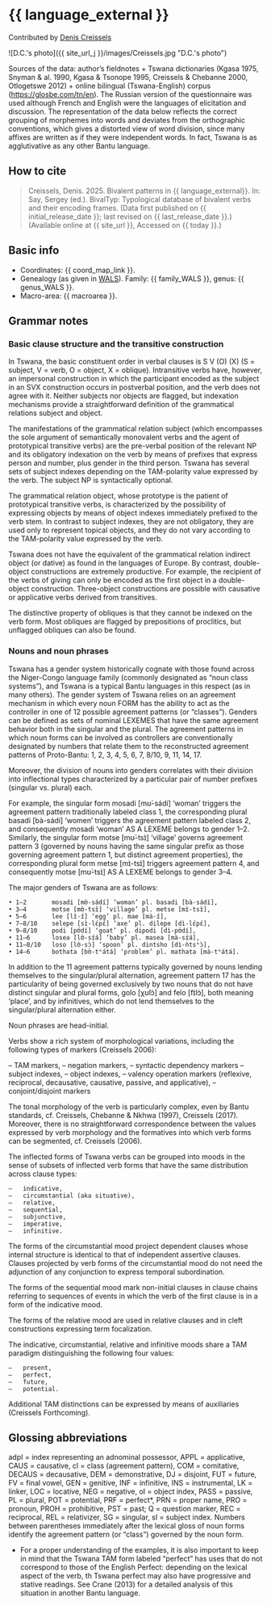 # {{ language_external }}
Contributed by [Denis Creissels](http://www.deniscreissels.fr/)

![D.C.'s photo]({{ site_url_j }}/images/Creissels.jpg "D.C.'s photo")

Sources of the data: author’s fieldnotes + Tswana dictionaries (Kgasa 1975, Snyman & al. 1990, Kgasa & Tsonope 1995, Creissels & Chebanne 2000, Otlogetswe 2012) + online bilingual (Tswana-English) corpus (https://glosbe.com/tn/en). The Russian version of the questionnaire was used although French and English were the languages of elicitation and discussion. The representation of the data below reflects the correct grouping of morphemes into words and deviates from the orthographic conventions,  which gives a distorted view of word division, since many affixes are written as if they were independent words. In fact, Tswana is as agglutivative as any other Bantu language. 

## How to cite
> Creissels, Denis. 2025. Bivalent patterns in {{ language_external}}. 
> In: Say, Sergey (ed.). BivalTyp: Typological database of bivalent verbs and their encoding frames. 
> (Data first published on {{ initial_release_date }}; 
> last revised on {{ last_release_date }}.) (Available online at {{ site_url }}, 
> Accessed on {{ today }}.)

## Basic info
- Coordinates: {{ coord_map_link }}.
- Genealogy (as given in [WALS](https://wals.info/)). Family: {{ family_WALS }}, genus: {{ genus_WALS }}.
- Macro-area: {{ macroarea }}.

## Grammar notes

### Basic clause structure and the transitive construction

In Tswana, the basic constituent order in verbal clauses is S V (O) (X) (S = subject, V = verb, O = object, X = oblique). Intransitive verbs have, however, an impersonal construction in which the participant encoded as the subject in an SVX construction occurs in postverbal position, and the verb does not agree with it. Neither subjects nor objects are flagged, but indexation mechanisms provide a straightforward definition of the grammatical relations subject and object.

The manifestations of the grammatical relation subject (which encompasses the sole argument of semantically monovalent verbs and the agent of prototypical transitive verbs) are the pre-verbal position of the relevant NP and its obligatory indexation on the verb by means of prefixes that express person and number, plus gender in the third person. Tswana has several sets of subject indexes depending on the TAM-polarity value expressed by the verb. The subject NP is syntactically optional.

The grammatical relation object, whose prototype is the patient of prototypical transitive verbs, is characterized by the possibility of expressing objects by means of object indexes immediately prefixed to the verb stem. In contrast to subject indexes, they are not obligatory, they are used only to represent topical objects, and they do not vary according to the TAM-polarity value expressed by the verb.

Tswana does not have the equivalent of the grammatical relation indirect object (or dative) as found in the languages of Europe. By contrast, double-object constructions are extremely productive. For example, the recipient of the verbs of giving can only be encoded as the first object in a double-object construction. Three-object constructions are possible with causative or applicative verbs derived from transitives.

The distinctive property of obliques is that they cannot be indexed on the verb form. Most obliques are flagged by prepositions of proclitics, but unflagged obliques can also be found.

### Nouns and noun phrases

Tswana has a gender system historically cognate with those found across the Niger-Congo language family (commonly designated as “noun class systems”), and Tswana is a typical Bantu languages in this respect (as in many others). The gender system of Tswana relies on an agreement mechanism in which every noun FORM has the ability to act as the controller in one of 12 possible agreement patterns (or “classes”). Genders can be defined as sets of nominal LEXEMES that have the same agreement behavior both in the singular and the plural. The agreement patterns in which noun forms can be involved as controllers are conventionally designated by numbers that relate them to the reconstructed agreement patterns of Proto-Bantu: 1, 2, 3, 4, 5, 6, 7, 8/10, 9, 11, 14, 17.

Moreover, the division of nouns into genders correlates with their division into inflectional types characterized by a particular pair of number prefixes (singular vs. plural) each.

For example, the singular form mosadi [mʊ̀-sádí] ‘woman’ triggers the agreement pattern traditionally labeled class 1, the corresponding plural basadi [bà-sádí] ‘women’ triggers the agreement pattern labeled class 2, and consequently mosadi ‘woman’ AS A LEXEME belongs to gender 1–2. Similarly, the singular form motse [mʊ̀-tsɪ̀] ‘village’ governs agreement pattern 3 (governed by nouns having the same singular prefix as those governing agreement pattern 1, but distinct agreement properties), the corresponding plural form metse [mɪ̀-tsɪ̀] triggers agreement pattern 4, and consequently motse [mʊ̀-tsɪ̀] AS A LEXEME belongs to gender 3–4.

The major genders of Tswana are as follows:
	
	• 1–2 		mosadi [mʊ̀-sádí] ‘woman’ pl. basadi [bà-sádí], 
	• 3–4 		motse [mʊ̀-tsɪ̀] ‘village’ pl. metse [mɪ̀-tsɪ̀], 
	• 5–6 		lee [lɪ̀-ɪ́] ‘egg’ pl. mae [mà-ɪ́], 
	• 7–8/10 	selepe [sɪ̀-lɛ́pɛ́] ‘axe’ pl. dilepe [dì-lɛ́pɛ́],  
	• 9–8/10 	podi [pʊ́dí] ‘goat’ pl. dipodi [dì-pʊ́dí], 
	• 11–6 		losea [lʊ̀-sɪ́á] ‘baby’ pl. masea [mà-sɪ́á], 
	• 11–8/10 	loso [lʊ̀-sɔ̀] ‘spoon’ pl. dintsho [dì-ǹtsʰɔ̀], 
	• 14–6 		bothata [bʊ̀-tʰátá] ‘problem’ pl. mathata [mà-tʰátá].

In addition to the 11 agreement patterns typically governed by nouns lending themselves to the singular/plural alternation, agreement pattern 17 has the particularity of being governed exclusively by two nouns that do not have distinct singular and plural forms, golo [χʊ̀lɔ̀] and felo [fɪ̀lɔ̀], both meaning ‘place’, and by infinitives, which do not lend themselves to the singular/plural alternation either. 
	
Noun phrases are head-initial.

Verbs show a rich system of morphological variations, including the following types of markers (Creissels 2006):

–	TAM markers, 
–	negation markers, 
–	syntactic dependency markers
–	subject indexes, 
–	object indexes, 
–	valency operation markers (reflexive, reciprocal, decausative, causative, passive, and applicative), 
–	conjoint/disjoint markers  

The tonal morphology of the verb is particularly complex, even by Bantu standards, cf. Creissels, Chebanne & Nkhwa (1997), Creissels (2017). Moreover, there is no straightforward correspondence between the values expressed by verb morphology and the formatives into which verb forms can be segmented, cf. Creissels (2006).

The inflected forms of Tswana verbs can be grouped into moods in the sense of subsets of inflected verb forms that have the same distribution across clause types:

	–	indicative,
	–	circumstantial (aka situative),
	–	relative,
	–	sequential,
	–	subjunctive,
	–	imperative,
	–	infinitive.

The forms of the circumstantial mood project dependent clauses whose internal structure is identical to that of independent assertive clauses. Clauses projected by verb forms of the circumstantial mood do not need the adjunction of any conjunction to express temporal subordination.
	
The forms of the sequential mood mark non-initial clauses in clause chains referring to sequences of events in which the verb of the first clause is in a form of the indicative mood.
	
The forms of the relative mood are used in relative clauses and in cleft constructions expressing term focalization. 
	
The indicative, circumstantial, relative and infinitive moods share a TAM paradigm distinguishing the following four values:

	–	present,
	–	perfect,
	–	future,
	–	potential.

Additional TAM distinctions can be expressed by means of auxiliaries (Creissels Forthcoming).
	
## Glossing abbreviations

adpI = index representing an adnominal possessor, APPL = applicative, CAUS = causative, cl = class (agreement pattern), COM = comitative, DECAUS = decausative, DEM = demonstrative, DJ = disjoint, FUT = future, FV = final vowel,  GEN = genitive, INF = infinitive, INS = instrumental, LK = linker, LOC = locative, NEG = negative, oI = object index, PASS = passive, PL = plural, POT = potential, PRF = perfect*, PRN = proper name, PRO = pronoun, PROH = prohibitive, PST = past; Q = question marker, REC = reciprocal, REL = relativizer, SG = singular, sI = subject index. Numbers between parentheses immediately after the lexical gloss of noun forms identify the agreement pattern (or “class”) governed by the noun form.

* For a proper understanding of the examples, it is also important to keep in mind that the Tswana TAM form labeled “perfect” has uses that do not correspond to those of the English Perfect: depending on the lexical aspect of the verb, th Tswana perfect may also have progressive and stative readings. See Crane (2013) for a detailed analysis of this situation in another Bantu language.

